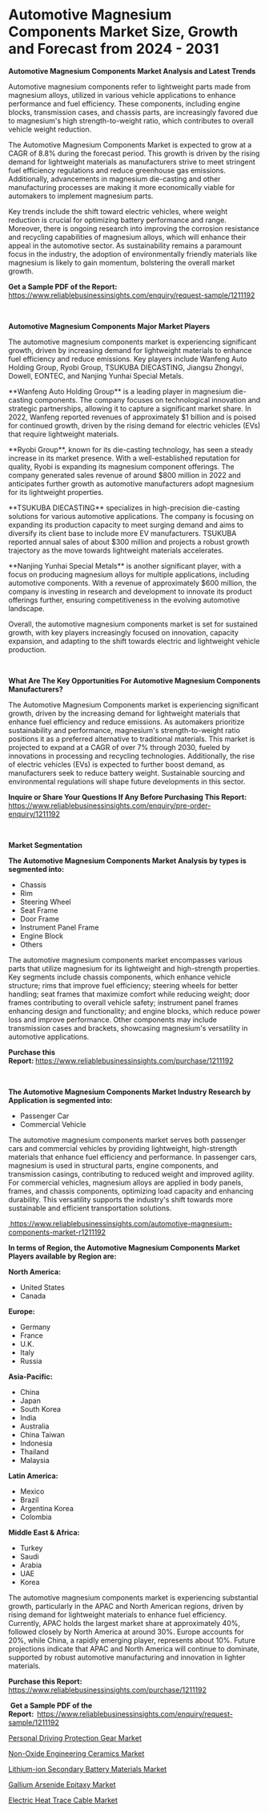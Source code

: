 <p><h1>Automotive Magnesium Components Market Size, Growth and Forecast from 2024 - 2031</h1></p><p><strong>Automotive Magnesium Components Market Analysis and Latest Trends</strong></p>
<p><p>Automotive magnesium components refer to lightweight parts made from magnesium alloys, utilized in various vehicle applications to enhance performance and fuel efficiency. These components, including engine blocks, transmission cases, and chassis parts, are increasingly favored due to magnesium's high strength-to-weight ratio, which contributes to overall vehicle weight reduction.</p><p>The Automotive Magnesium Components Market is expected to grow at a CAGR of 8.8% during the forecast period. This growth is driven by the rising demand for lightweight materials as manufacturers strive to meet stringent fuel efficiency regulations and reduce greenhouse gas emissions. Additionally, advancements in magnesium die-casting and other manufacturing processes are making it more economically viable for automakers to implement magnesium parts.</p><p>Key trends include the shift toward electric vehicles, where weight reduction is crucial for optimizing battery performance and range. Moreover, there is ongoing research into improving the corrosion resistance and recycling capabilities of magnesium alloys, which will enhance their appeal in the automotive sector. As sustainability remains a paramount focus in the industry, the adoption of environmentally friendly materials like magnesium is likely to gain momentum, bolstering the overall market growth.</p></p>
<p><strong>Get a Sample PDF of the Report:&nbsp;</strong> <a href="https://www.reliablebusinessinsights.com/enquiry/request-sample/1211192?utm_campaign=84&utm_medium=2&utm_source=Github&utm_content=ia&utm_term=12102024&utm_id=automotive-magnesium-components">https://www.reliablebusinessinsights.com/enquiry/request-sample/1211192</a></p>
<p>&nbsp;</p>
<p><strong>Automotive Magnesium Components Major Market Players</strong></p>
<p><p>The automotive magnesium components market is experiencing significant growth, driven by increasing demand for lightweight materials to enhance fuel efficiency and reduce emissions. Key players include Wanfeng Auto Holding Group, Ryobi Group, TSUKUBA DIECASTING, Jiangsu Zhongyi, Dowell, EONTEC, and Nanjing Yunhai Special Metals.</p><p>**Wanfeng Auto Holding Group** is a leading player in magnesium die-casting components. The company focuses on technological innovation and strategic partnerships, allowing it to capture a significant market share. In 2022, Wanfeng reported revenues of approximately $1 billion and is poised for continued growth, driven by the rising demand for electric vehicles (EVs) that require lightweight materials.</p><p>**Ryobi Group**, known for its die-casting technology, has seen a steady increase in its market presence. With a well-established reputation for quality, Ryobi is expanding its magnesium component offerings. The company generated sales revenue of around $800 million in 2022 and anticipates further growth as automotive manufacturers adopt magnesium for its lightweight properties.</p><p>**TSUKUBA DIECASTING** specializes in high-precision die-casting solutions for various automotive applications. The company is focusing on expanding its production capacity to meet surging demand and aims to diversify its client base to include more EV manufacturers. TSUKUBA reported annual sales of about $300 million and projects a robust growth trajectory as the move towards lightweight materials accelerates.</p><p>**Nanjing Yunhai Special Metals** is another significant player, with a focus on producing magnesium alloys for multiple applications, including automotive components. With a revenue of approximately $600 million, the company is investing in research and development to innovate its product offerings further, ensuring competitiveness in the evolving automotive landscape.</p><p>Overall, the automotive magnesium components market is set for sustained growth, with key players increasingly focused on innovation, capacity expansion, and adapting to the shift towards electric and lightweight vehicle production.</p></p>
<p>&nbsp;</p>
<p><strong>What Are The Key Opportunities For Automotive Magnesium Components Manufacturers?</strong></p>
<p><p>The Automotive Magnesium Components market is experiencing significant growth, driven by the increasing demand for lightweight materials that enhance fuel efficiency and reduce emissions. As automakers prioritize sustainability and performance, magnesium's strength-to-weight ratio positions it as a preferred alternative to traditional materials. This market is projected to expand at a CAGR of over 7% through 2030, fueled by innovations in processing and recycling technologies. Additionally, the rise of electric vehicles (EVs) is expected to further boost demand, as manufacturers seek to reduce battery weight. Sustainable sourcing and environmental regulations will shape future developments in this sector.</p></p>
<p><strong>Inquire or Share Your Questions If Any Before Purchasing This Report:</strong> <a href="https://www.reliablebusinessinsights.com/enquiry/pre-order-enquiry/1211192?utm_campaign=84&utm_medium=2&utm_source=Github&utm_content=ia&utm_term=12102024&utm_id=automotive-magnesium-components">https://www.reliablebusinessinsights.com/enquiry/pre-order-enquiry/1211192</a></p>
<p>&nbsp;</p>
<p><strong>Market Segmentation</strong></p>
<p><strong>The Automotive Magnesium Components Market Analysis by types is segmented into:</strong></p>
<p><ul><li>Chassis</li><li>Rim</li><li>Steering Wheel</li><li>Seat Frame</li><li>Door Frame</li><li>Instrument Panel Frame</li><li>Engine Block</li><li>Others</li></ul></p>
<p><p>The automotive magnesium components market encompasses various parts that utilize magnesium for its lightweight and high-strength properties. Key segments include chassis components, which enhance vehicle structure; rims that improve fuel efficiency; steering wheels for better handling; seat frames that maximize comfort while reducing weight; door frames contributing to overall vehicle safety; instrument panel frames enhancing design and functionality; and engine blocks, which reduce power loss and improve performance. Other components may include transmission cases and brackets, showcasing magnesium's versatility in automotive applications.</p></p>
<p><strong>Purchase this Report:&nbsp;</strong><a href="https://www.reliablebusinessinsights.com/purchase/1211192?utm_campaign=84&utm_medium=2&utm_source=Github&utm_content=ia&utm_term=12102024&utm_id=automotive-magnesium-components">https://www.reliablebusinessinsights.com/purchase/1211192</a></p>
<p>&nbsp;</p>
<p><strong>The Automotive Magnesium Components Market Industry Research by Application is segmented into:</strong></p>
<p><ul><li>Passenger Car</li><li>Commercial Vehicle</li></ul></p>
<p><p>The automotive magnesium components market serves both passenger cars and commercial vehicles by providing lightweight, high-strength materials that enhance fuel efficiency and performance. In passenger cars, magnesium is used in structural parts, engine components, and transmission casings, contributing to reduced weight and improved agility. For commercial vehicles, magnesium alloys are applied in body panels, frames, and chassis components, optimizing load capacity and enhancing durability. This versatility supports the industry's shift towards more sustainable and efficient transportation solutions.</p></p>
<p><a href="https://www.reliablebusinessinsights.com/automotive-magnesium-components-market-r1211192?utm_campaign=84&utm_medium=2&utm_source=Github&utm_content=ia&utm_term=12102024&utm_id=automotive-magnesium-components">&nbsp;https://www.reliablebusinessinsights.com/automotive-magnesium-components-market-r1211192</a></p>
<p><strong>In terms of Region, the Automotive Magnesium Components Market Players available by Region are:</strong></p>
<p>
    <p> <strong> North America: </strong>
        <ul>
            <li>United States</li>
            <li>Canada</li>
        </ul>
        </p> 
    <p> <strong> Europe: </strong>
        <ul>
            <li>Germany</li>
            <li>France</li>
            <li>U.K.</li>
            <li>Italy</li>
            <li>Russia</li>
        </ul>
        </p> 
    <p> <strong> Asia-Pacific: </strong>
        <ul>
            <li>China</li>
            <li>Japan</li>
            <li>South Korea</li>
            <li>India</li>
            <li>Australia</li>
            <li>China Taiwan</li>
            <li>Indonesia</li>
            <li>Thailand</li>
            <li>Malaysia</li>
        </ul>
        </p> 
    <p> <strong> Latin America: </strong>
        <ul>
            <li>Mexico</li>
            <li>Brazil</li>
            <li>Argentina Korea</li>
            <li>Colombia</li>
        </ul>
        </p> 
    <p> <strong> Middle East & Africa: </strong>
        <ul>
            <li>Turkey</li>
            <li>Saudi</li>
            <li>Arabia</li>
            <li>UAE</li>
            <li>Korea</li>
        </ul>
    </p>
    </p>
<p><p>The automotive magnesium components market is experiencing substantial growth, particularly in the APAC and North American regions, driven by rising demand for lightweight materials to enhance fuel efficiency. Currently, APAC holds the largest market share at approximately 40%, followed closely by North America at around 30%. Europe accounts for 20%, while China, a rapidly emerging player, represents about 10%. Future projections indicate that APAC and North America will continue to dominate, supported by robust automotive manufacturing and innovation in lighter materials.</p></p>
<p><strong>Purchase this Report: </strong><a href="https://www.reliablebusinessinsights.com/purchase/1211192?utm_campaign=84&utm_medium=2&utm_source=Github&utm_content=ia&utm_term=12102024&utm_id=automotive-magnesium-components">https://www.reliablebusinessinsights.com/purchase/1211192</a></p>
<p>&nbsp;<strong>Get a Sample PDF of the Report:&nbsp;&nbsp;</strong><a href="https://www.reliablebusinessinsights.com/enquiry/request-sample/1211192?utm_campaign=84&utm_medium=2&utm_source=Github&utm_content=ia&utm_term=12102024&utm_id=automotive-magnesium-components">https://www.reliablebusinessinsights.com/enquiry/request-sample/1211192</a></p>
<p><strong></strong></p>
<p><p><a href="https://www.linkedin.com/pulse/personal-driving-protection-gear-market-research-report-28uge?utm_campaign=84&utm_medium=2&utm_source=Github&utm_content=ia&utm_term=12102024&utm_id=automotive-magnesium-components">Personal Driving Protection Gear Market</a></p><p><a href="https://www.linkedin.com/pulse/exploring-non-oxide-engineering-ceramics-market-dynamics-global-u107c?utm_campaign=84&utm_medium=2&utm_source=Github&utm_content=ia&utm_term=12102024&utm_id=automotive-magnesium-components">Non-Oxide Engineering Ceramics Market</a></p><p><a href="https://www.linkedin.com/pulse/global-lithium-ion-secondary-battery-materials-market-size-cn5gc?utm_campaign=84&utm_medium=2&utm_source=Github&utm_content=ia&utm_term=12102024&utm_id=automotive-magnesium-components">Lithium-ion Secondary Battery Materials Market</a></p><p><a href="https://github.com/mestacrmorr0gv/Market-Research-Report-List-1/blob/main/gallium-arsenide-epitaxy-market.md?utm_campaign=84&utm_medium=2&utm_source=Github&utm_content=ia&utm_term=12102024&utm_id=automotive-magnesium-components">Gallium Arsenide Epitaxy Market</a></p><p><a href="https://github.com/thulinondelorew/Market-Research-Report-List-1/blob/main/electric-heat-trace-cable-market.md?utm_campaign=84&utm_medium=2&utm_source=Github&utm_content=ia&utm_term=12102024&utm_id=automotive-magnesium-components">Electric Heat Trace Cable Market</a></p></p>